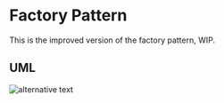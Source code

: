 # Factory Pattern

This is the improved version of the factory pattern, WIP.

## UML

![alternative text](http://www.plantuml.com/plantuml/proxy?src=https://raw.githubusercontent.com/jonathan-daniel/ModernDesignPatterns/factory/FactoryPattern/doc/factory_diagram.txt&fmt=svg)